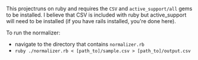 
This projectruns on ruby and requires the `CSV` and `active_support/all` gems to be installed. 
I believe that CSV is included with ruby but active_support will need to be installed
(if you have rails installed, you're done here).

To run the normalizer:
- navigate to the directory that contains `normalizer.rb`
- `ruby ./normalizer.rb < [path_to]/sample.csv > [path_to]/output.csv`